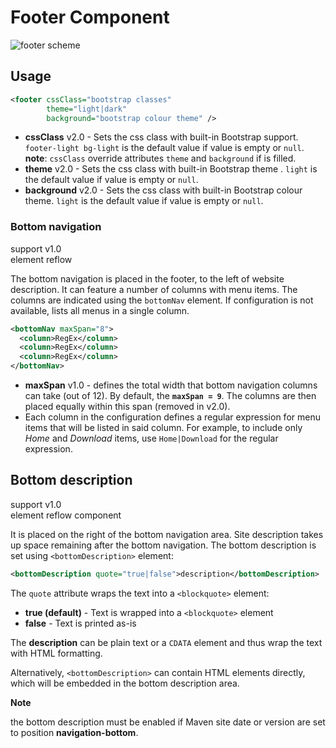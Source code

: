 # Footer Component

![footer scheme](images/footer-scheme.png)

## Usage

```xml
<footer cssClass="bootstrap classes"
        theme="light|dark"
        background="bootstrap colour theme" />
```

- **cssClass** <span class="badge badge-light">v2.0</span> - Sets the css class with built-in Bootstrap support. `footer-light bg-light` is the default value if value is empty or `null`. **note**: `cssClass` override attributes `theme` and `background` if is filled.
- **theme** <span class="badge badge-light">v2.0</span> - Sets the css class with built-in Bootstrap theme . `light` is the default value if value is empty or `null`.
- **background** <span class="badge badge-light">v2.0</span> - Sets the css class with built-in Bootstrap colour theme. `light` is the default value if value is empty or `null`.

### Bottom navigation

support <span class="badge badge-primary">v1.0</span><br/>
element <span class="badge badge-secondary">reflow</span>

The bottom navigation is placed in the footer, to the left of website description. It can feature a number of columns with menu items. The columns are indicated using the `bottomNav` element. If configuration is not available, lists all menus in a single column.

```xml
<bottomNav maxSpan="8">
  <column>RegEx</column>
  <column>RegEx</column>
  <column>RegEx</column>
</bottomNav>
```

- **maxSpan** <span class="badge badge-light">v1.0</span> - defines the total width that bottom navigation columns can take (out of 12). By default, the **`maxSpan = 9`**. The columns are then placed equally within this span (removed in <span class="badge badge-danger">v2.0</span>).
- Each column in the configuration defines a regular expression for menu items that will be listed in said column. For example, to include only _Home_ and _Download_ items, use `Home|Download` for the regular expression.

## Bottom description

support <span class="badge badge-primary">v1.0</span><br/>
element <span class="badge badge-secondary">reflow</span> <span class="badge badge-info">component</span>

It is placed on the right of the bottom navigation area. Site description takes up space remaining after the bottom navigation. The bottom description is set using `<bottomDescription>` element:

```xml
<bottomDescription quote="true|false">description</bottomDescription>
```

The `quote` attribute wraps the text into a `<blockquote>` element:

- **true (default)** - Text is wrapped into a `<blockquote>` element
- **false** - Text is printed as-is

The **description** can be plain text or a `CDATA` element and thus wrap the text with HTML formatting.

Alternatively, `<bottomDescription>` can contain HTML elements directly, which will be embedded in the bottom description area.

<div class="alert alert-info">
    <strong>Note</strong>
    <p>the bottom description must be enabled if Maven site date or version are set to position <b>navigation-bottom</b>.</p>
</div>
